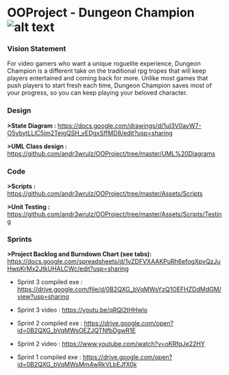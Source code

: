 # OOProject - Dungeon Champion ![alt text](https://github.com/andr3wrulz/OOProject/blob/master/Assets/Sprites/PlayerIcon.png) 

### Vision Statement 

For video gamers who want a unique roguelite experience, Dungeon Champion is a different take on the traditional rpg tropes that will keep players entertained and coming back for more. Unlike most games that push players to start fresh each time, Dungeon Champion saves most of your progress, so you can keep playing your beloved character.

### Design

**>State Diagram :** https://docs.google.com/drawings/d/1uI3V0ayW7-O5ybytLLlC5jm2TejgQSH_vEDgxSffMD8/edit?usp=sharing

**>UML Class design :** https://github.com/andr3wrulz/OOProject/tree/master/UML%20Diagrams


### Code 

**>Scripts :** https://github.com/andr3wrulz/OOProject/tree/master/Assets/Scripts

**>Unit Testing :** https://github.com/andr3wrulz/OOProject/tree/master/Assets/Scripts/Testing

### Sprints

**>Project Backlog and Burndown Chart (see tabs):** https://docs.google.com/spreadsheets/d/1vZDFVXAAKPuRh6efogXpvQzJuHwpKrMx2JtkUHALCWc/edit?usp=sharing

* Sprint 3 compiled exe : https://drive.google.com/file/d/0B2QXG_bVqMWsYzQ1OEFHZDdMdGM/view?usp=sharing

* Sprint 3 video : https://youtu.be/qRQl2tHHwlo

* Sprint 2 compiled exe : https://drive.google.com/open?id=0B2QXG_bVqMWsOEZJQTNfbDgwR1E

* Sprint 2 video : https://www.youtube.com/watch?v=oKRfqJe22HY

* Sprint 1 compiled exe : https://drive.google.com/open?id=0B2QXG_bVqMWsMm4wRkVLbEJfX0k
 
